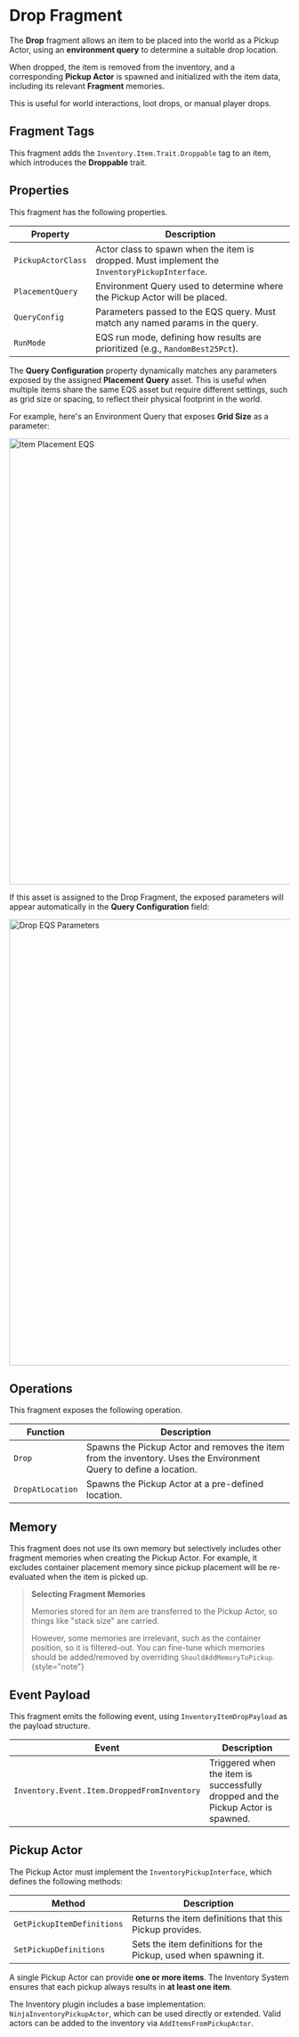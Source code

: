 # Drop Fragment
<primary-label ref="inventory"/>

The **Drop** fragment allows an item to be placed into the world as a Pickup Actor, using an **environment query** to 
determine a suitable drop location. 

When dropped, the item is removed from the inventory, and a corresponding **Pickup Actor** is spawned and initialized 
with the item data, including its relevant **Fragment** memories.

This is useful for world interactions, loot drops, or manual player drops.

## Fragment Tags
This fragment adds the `Inventory.Item.Trait.Droppable` tag to an item, which introduces the **Droppable** trait.

## Properties
This fragment has the following properties.

| Property           | Description                                                                                   |
|--------------------|-----------------------------------------------------------------------------------------------|
| `PickupActorClass` | Actor class to spawn when the item is dropped. Must implement the `InventoryPickupInterface`. |
| `PlacementQuery`   | Environment Query used to determine where the Pickup Actor will be placed.                    |
| `QueryConfig`      | Parameters passed to the EQS query. Must match any named params in the query.                 | 
| `RunMode`          | EQS run mode, defining how results are prioritized (e.g., `RandomBest25Pct`).                 | 

The **Query Configuration** property dynamically matches any parameters exposed by the assigned **Placement Query** asset.
This is useful when multiple items share the same EQS asset but require different settings, such as grid size or spacing, 
to reflect their physical footprint in the world.

For example, here's an Environment Query that exposes **Grid Size** as a parameter:

<img src="inv_fragment_drop_eqs.png" alt="Item Placement EQS" width="800" border-effect="line"/>

If this asset is assigned to the Drop Fragment, the exposed parameters will appear automatically in the **Query Configuration** field:

<img src="inv_fragment_drop_eqs_parameters.png" alt="Drop EQS Parameters" width="800" border-effect="line"/>

## Operations
This fragment exposes the following operation.

| Function         | Description                                                                                                       |
|------------------|-------------------------------------------------------------------------------------------------------------------|
| `Drop`           | Spawns the Pickup Actor and removes the item from the inventory. Uses the Environment Query to define a location. |
| `DropAtLocation` | Spawns the Pickup Actor at a pre-defined location.                                                                |

## Memory
This fragment does not use its own memory but selectively includes other fragment memories when creating the Pickup Actor. 
For example, it excludes container placement memory since pickup placement will be re-evaluated when the item is picked up.

> **Selecting Fragment Memories**
>
> Memories stored for an item are transferred to the Pickup Actor, so things like "stack size" are carried.
>
> However, some memories are irrelevant, such as the container position, so it is filtered-out. You can fine-tune which
> memories should be added/removed by overriding `ShouldAddMemoryToPickup`.
{style="note"}

## Event Payload
This fragment emits the following event, using `InventoryItemDropPayload` as the payload structure.

| Event                                       | Description                                                                      |
|---------------------------------------------|----------------------------------------------------------------------------------|
| `Inventory.Event.Item.DroppedFromInventory` | Triggered when the item is successfully dropped and the Pickup Actor is spawned. |

## Pickup Actor
The Pickup Actor must implement the `InventoryPickupInterface`, which defines the following methods:

| Method                     | Description                                                      |
|----------------------------|------------------------------------------------------------------|
| `GetPickupItemDefinitions` | Returns the item definitions that this Pickup provides.          |
| `SetPickupDefinitions`     | Sets the item definitions for the Pickup, used when spawning it. |

A single Pickup Actor can provide **one or more items**. The Inventory System ensures that each pickup always results in 
**at least one item**.

The Inventory plugin includes a base implementation: `NinjaInventoryPickupActor`, which can be used directly or extended.
Valid actors can be added to the inventory via `AddItemsFromPickupActor`.